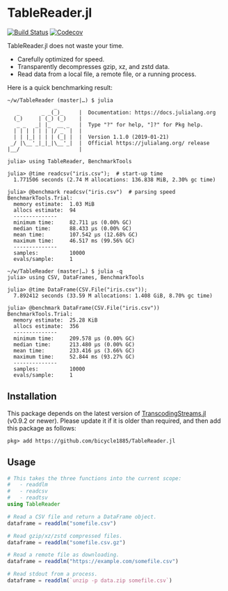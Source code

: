 # TableReader.jl

[![Build Status](https://travis-ci.com/bicycle1885/TableReader.jl.svg?branch=master)](https://travis-ci.com/bicycle1885/TableReader.jl)
[![Codecov](https://codecov.io/gh/bicycle1885/TableReader.jl/branch/master/graph/badge.svg)](https://codecov.io/gh/bicycle1885/TableReader.jl)

TableReader.jl does not waste your time.

- Carefully optimized for speed.
- Transparently decompresses gzip, xz, and zstd data.
- Read data from a local file, a remote file, or a running process.

Here is a quick benchmarking result:

    ~/w/TableReader (master|…) $ julia
                   _
       _       _ _(_)_     |  Documentation: https://docs.julialang.org
      (_)     | (_) (_)    |
       _ _   _| |_  __ _   |  Type "?" for help, "]?" for Pkg help.
      | | | | | | |/ _` |  |
      | | |_| | | | (_| |  |  Version 1.1.0 (2019-01-21)
     _/ |\__'_|_|_|\__'_|  |  Official https://julialang.org/ release
    |__/                   |

    julia> using TableReader, BenchmarkTools

    julia> @time readcsv("iris.csv");  # start-up time
      1.771506 seconds (2.74 M allocations: 136.838 MiB, 2.30% gc time)

    julia> @benchmark readcsv("iris.csv")  # parsing speed
    BenchmarkTools.Trial:
      memory estimate:  1.03 MiB
      allocs estimate:  94
      --------------
      minimum time:     82.711 μs (0.00% GC)
      median time:      88.433 μs (0.00% GC)
      mean time:        107.542 μs (12.68% GC)
      maximum time:     46.517 ms (99.56% GC)
      --------------
      samples:          10000
      evals/sample:     1

    ~/w/TableReader (master|…) $ julia -q
    julia> using CSV, DataFrames, BenchmarkTools

    julia> @time DataFrame(CSV.File("iris.csv"));
      7.892412 seconds (33.59 M allocations: 1.408 GiB, 8.70% gc time)

    julia> @benchmark DataFrame(CSV.File("iris.csv"))
    BenchmarkTools.Trial:
      memory estimate:  25.28 KiB
      allocs estimate:  356
      --------------
      minimum time:     209.578 μs (0.00% GC)
      median time:      213.480 μs (0.00% GC)
      mean time:        233.416 μs (3.66% GC)
      maximum time:     52.844 ms (93.27% GC)
      --------------
      samples:          10000
      evals/sample:     1


## Installation

This package depends on the latest version of
[TranscodingStreams.jl](transcodingstreams-url) (v0.9.2 or newer).  Please
update it if it is older than required, and then add this package as follows:

    pkg> add https://github.com/bicycle1885/TableReader.jl


## Usage

```julia
# This takes the three functions into the current scope:
#   - readdlm
#   - readcsv
#   - readtsv
using TableReader

# Read a CSV file and return a DataFrame object.
dataframe = readdlm("somefile.csv")

# Read gzip/xz/zstd compressed files.
dataframe = readdlm("somefile.csv.gz")

# Read a remote file as downloading.
dataframe = readdlm("https://example.com/somefile.csv")

# Read stdout from a process.
dataframe = readdlm(`unzip -p data.zip somefile.csv`)
```

[transcodingstreams-url]: https://github.com/bicycle1885/TranscodingStreams.jl
